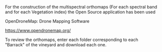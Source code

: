 For the construction of the multispectral orthomaps (For each spectral band and for each Vegetation index) the Open Source application has been used

OpenDroneMap: Drone Mapping Software

https://www.opendronemap.org/

To review the orthomaps, enter each folder corresponding to each "Barrack" of the vineyard and download each one.
